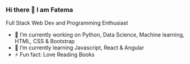 ### Hi there 👋 I am Fatema 

Full Stack Web Dev and Programming Enthusiast

<!--
**Fatema110/Fatema110** is a ✨ _special_ ✨ repository because its `README.md` (this file) appears on your GitHub profile.

Here are some ideas to get you started:
-->

- 🔭 I’m currently working on Python, Data Science, Machine learning, HTML, CSS & Bootstrap 
- 🌱 I’m currently learning Javascript, React & Angular
- ⚡ Fun fact: Love Reading Books

<!--
- 👯 I’m looking to collaborate on ...
- 🤔 I’m looking for help with ...
- 💬 Ask me about ...
- 📫 How to reach me: ...
- 😄 Pronouns: ...
- ⚡ Fun fact: Love Reading Books
-->
